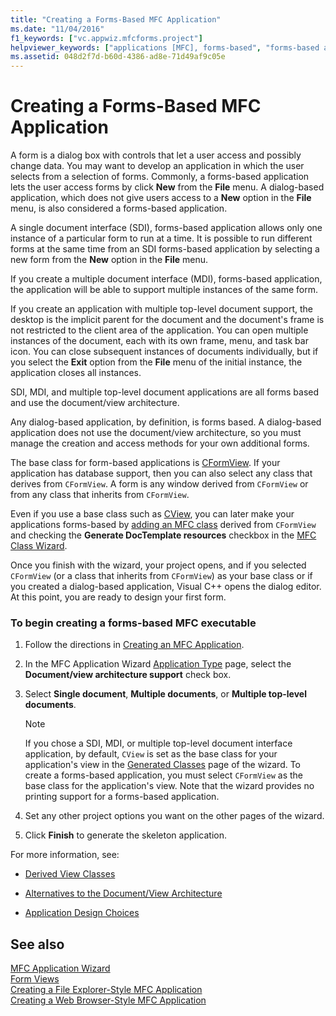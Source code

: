 ```yaml
---
title: "Creating a Forms-Based MFC Application"
ms.date: "11/04/2016"
f1_keywords: ["vc.appwiz.mfcforms.project"]
helpviewer_keywords: ["applications [MFC], forms-based", "forms-based applications [MFC]"]
ms.assetid: 048d2f7d-b60d-4386-ad8e-71d49af9c05e
---
```

# Creating a Forms-Based MFC Application

A form is a dialog box with controls that let a user access and possibly change data. You may want to develop an application in which the user selects from a selection of forms. Commonly, a forms-based application lets the user access forms by click **New** from the **File** menu. A dialog-based application, which does not give users access to a **New** option in the **File** menu, is also considered a forms-based application.

A single document interface (SDI), forms-based application allows only one instance of a particular form to run at a time. It is possible to run different forms at the same time from an SDI forms-based application by selecting a new form from the **New** option in the **File** menu.

If you create a multiple document interface (MDI), forms-based application, the application will be able to support multiple instances of the same form.

If you create an application with multiple top-level document support, the desktop is the implicit parent for the document and the document's frame is not restricted to the client area of the application. You can open multiple instances of the document, each with its own frame, menu, and task bar icon. You can close subsequent instances of documents individually, but if you select the **Exit** option from the **File** menu of the initial instance, the application closes all instances.

SDI, MDI, and multiple top-level document applications are all forms based and use the document/view architecture.

Any dialog-based application, by definition, is forms based. A dialog-based application does not use the document/view architecture, so you must manage the creation and access methods for your own additional forms.

The base class for form-based applications is [CFormView](../../mfc/reference/cformview-class.md). If your application has database support, then you can also select any class that derives from `CFormView`. A form is any window derived from `CFormView` or from any class that inherits from `CFormView`.

Even if you use a base class such as [CView](../../mfc/reference/cview-class.md), you can later make your applications forms-based by [adding an MFC class](../../mfc/reference/adding-an-mfc-class.md) derived from `CFormView` and checking the **Generate DocTemplate resources** checkbox in the [MFC Class Wizard](../../mfc/reference/document-template-strings-mfc-add-class-wizard.md).

Once you finish with the wizard, your project opens, and if you selected `CFormView` (or a class that inherits from `CFormView`) as your base class or if you created a dialog-based application, Visual C++ opens the dialog editor. At this point, you are ready to design your first form.

### To begin creating a forms-based MFC executable

1. Follow the directions in [Creating an MFC Application](../../mfc/reference/creating-an-mfc-application.md).

1. In the MFC Application Wizard [Application Type](../../mfc/reference/application-type-mfc-application-wizard.md) page, select the **Document/view architecture support** check box.

1. Select **Single document**, **Multiple documents**, or **Multiple top-level documents**.

    > [!NOTE]
    >  If you chose a SDI, MDI, or multiple top-level document interface application, by default, `CView` is set as the base class for your application's view in the [Generated Classes](../../mfc/reference/generated-classes-mfc-application-wizard.md) page of the wizard. To create a forms-based application, you must select `CFormView` as the base class for the application's view. Note that the wizard provides no printing support for a forms-based application.

1. Set any other project options you want on the other pages of the wizard.

1. Click **Finish** to generate the skeleton application.

For more information, see:

- [Derived View Classes](../../mfc/derived-view-classes-available-in-mfc.md)

- [Alternatives to the Document/View Architecture](../../mfc/alternatives-to-the-document-view-architecture.md)

- [Application Design Choices](../../mfc/application-design-choices.md)

## See also

[MFC Application Wizard](../../mfc/reference/mfc-application-wizard.md)<br/>
[Form Views](../../mfc/form-views-mfc.md)<br/>
[Creating a File Explorer-Style MFC Application](../../mfc/reference/creating-a-file-explorer-style-mfc-application.md)<br/>
[Creating a Web Browser-Style MFC Application](../../mfc/reference/creating-a-web-browser-style-mfc-application.md)
